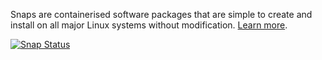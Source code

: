 Snaps are containerised software packages that are simple to create and install on all major Linux systems without modification. [Learn more](https://docs.snapcraft.io/).

[![Snap Status](https://build.snapcraft.io/badge/AssemblyScript/assemblyscript.svg)](https://build.snapcraft.io/user/AssemblyScript/assemblyscript)
